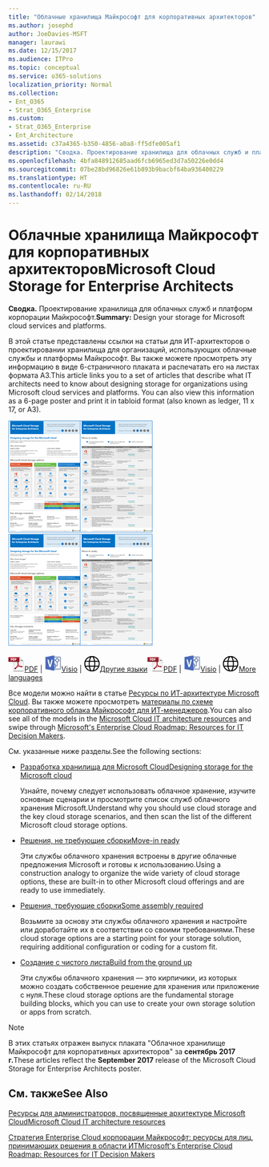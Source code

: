 ```yaml
---
title: "Облачные хранилища Майкрософт для корпоративных архитекторов"
ms.author: josephd
author: JoeDavies-MSFT
manager: laurawi
ms.date: 12/15/2017
ms.audience: ITPro
ms.topic: conceptual
ms.service: o365-solutions
localization_priority: Normal
ms.collection:
- Ent_O365
- Strat_O365_Enterprise
ms.custom:
- Strat_O365_Enterprise
- Ent_Architecture
ms.assetid: c37a4365-b350-4856-a0a8-ff5dfe005af1
description: "Сводка. Проектирование хранилища для облачных служб и платформ корпорации Майкрософт."
ms.openlocfilehash: 4bfa848912685aad6fcb6965ed3d7a50226e0dd4
ms.sourcegitcommit: 07be28bd96826e61b893b9bacbf64ba936400229
ms.translationtype: HT
ms.contentlocale: ru-RU
ms.lasthandoff: 02/14/2018
---
```

# <a name="microsoft-cloud-storage-for-enterprise-architects"></a><span data-ttu-id="a2d47-103">Облачные хранилища Майкрософт для корпоративных архитекторов</span><span class="sxs-lookup"><span data-stu-id="a2d47-103">Microsoft Cloud Storage for Enterprise Architects</span></span>

 <span data-ttu-id="a2d47-104">**Сводка.** Проектирование хранилища для облачных служб и платформ корпорации Майкрософт.</span><span class="sxs-lookup"><span data-stu-id="a2d47-104">**Summary:** Design your storage for Microsoft cloud services and platforms.</span></span>
  
<span data-ttu-id="a2d47-p101">В этой статье представлены ссылки на статьи для ИТ-архитекторов о проектировании хранилища для организаций, использующих облачные службы и платформы Майкрософт. Вы также можете просмотреть эту информацию в виде 6-страничного плаката и распечатать его на листах формата A3.</span><span class="sxs-lookup"><span data-stu-id="a2d47-p101">This article links you to a set of articles that describe what IT architects need to know about designing storage for organizations using Microsoft cloud services and platforms. You can also view this information as a 6-page poster and print it in tabloid format (also known as ledger, 11 x 17, or A3).</span></span>
  
<span data-ttu-id="a2d47-107">[![Эскиз: модель хранения в облаке Майкрософт](images/0d4e2eb9-1109-4b3b-bf9e-2f3eff2e2cc4.png)  
](https://www.microsoft.com/download/details.aspx?id=49552)</span><span class="sxs-lookup"><span data-stu-id="a2d47-107">[![Thumb image for Microsoft cloud storage model](images/0d4e2eb9-1109-4b3b-bf9e-2f3eff2e2cc4.png)  
](https://www.microsoft.com/download/details.aspx?id=49552)</span></span>
  
<span data-ttu-id="a2d47-108">![PDF-файл](images/ITPro_Other_PDFicon.png)[PDF](https://go.microsoft.com/fwlink/p/?linkid=842079) | ![Файл Visio](images/ITPro_Other_VisioIcon.jpg)[Visio](https://go.microsoft.com/fwlink/p/?linkid=842080) | ![Страница с версиями на других языках](images/e16c992d-b0f8-48ae-bf44-db7a9fcaab9e.png)[Другие языки](https://www.microsoft.com/download/details.aspx?id=49552)</span><span class="sxs-lookup"><span data-stu-id="a2d47-108">![PDF file](images/ITPro_Other_PDFicon.png)[PDF](https://go.microsoft.com/fwlink/p/?linkid=842079) | ![Visio file](images/ITPro_Other_VisioIcon.jpg)[Visio](https://go.microsoft.com/fwlink/p/?linkid=842080) | ![See a page with versions in additional languages](images/e16c992d-b0f8-48ae-bf44-db7a9fcaab9e.png)[More languages](https://www.microsoft.com/download/details.aspx?id=49552)</span></span>
  
<span data-ttu-id="a2d47-109">Все модели можно найти в статье [Ресурсы по ИТ-архитектуре Microsoft Cloud](microsoft-cloud-it-architecture-resources.md). Вы также можете просмотреть [материалы по схеме корпоративного облака Майкрософт для ИТ-менеджеров](https://aka.ms/cloudarchitecture).</span><span class="sxs-lookup"><span data-stu-id="a2d47-109">You can also see all of the models in the [Microsoft Cloud IT architecture resources](microsoft-cloud-it-architecture-resources.md) and swipe through [Microsoft's Enterprise Cloud Roadmap: Resources for IT Decision Makers](https://aka.ms/cloudarchitecture).</span></span>
  
<span data-ttu-id="a2d47-110">См. указанные ниже разделы.</span><span class="sxs-lookup"><span data-stu-id="a2d47-110">See the following sections:</span></span>
  
- [<span data-ttu-id="a2d47-111">Разработка хранилища для Microsoft Cloud</span><span class="sxs-lookup"><span data-stu-id="a2d47-111">Designing storage for the Microsoft cloud</span></span>](designing-storage-for-the-microsoft-cloud.md)
    
    <span data-ttu-id="a2d47-112">Узнайте, почему следует использовать облачное хранение, изучите основные сценарии и просмотрите список служб облачного хранения Microsoft.</span><span class="sxs-lookup"><span data-stu-id="a2d47-112">Understand why you should use cloud storage and the key cloud storage scenarios, and then scan the list of the different Microsoft cloud storage options.</span></span>
    
- [<span data-ttu-id="a2d47-113">Решения, не требующие сборки</span><span class="sxs-lookup"><span data-stu-id="a2d47-113">Move-in ready</span></span>](move-in-ready.md)
    
    <span data-ttu-id="a2d47-114">Эти службы облачного хранения встроены в другие облачные предложения Microsoft и готовы к использованию.</span><span class="sxs-lookup"><span data-stu-id="a2d47-114">Using a construction analogy to organize the wide variety of cloud storage options, these are built-in to other Microsoft cloud offerings and are ready to use immediately.</span></span>
    
- [<span data-ttu-id="a2d47-115">Решения, требующие сборки</span><span class="sxs-lookup"><span data-stu-id="a2d47-115">Some assembly required</span></span>](some-assembly-required.md)
    
    <span data-ttu-id="a2d47-116">Возьмите за основу эти службы облачного хранения и настройте или доработайте их в соответствии со своими требованиями.</span><span class="sxs-lookup"><span data-stu-id="a2d47-116">These cloud storage options are a starting point for your storage solution, requiring additional configuration or coding for a custom fit.</span></span>
    
- [<span data-ttu-id="a2d47-117">Создание с чистого листа</span><span class="sxs-lookup"><span data-stu-id="a2d47-117">Build from the ground up</span></span>](build-from-the-ground-up.md)
    
    <span data-ttu-id="a2d47-118">Эти службы облачного хранения — это кирпичики, из которых можно создать собственное решение для хранения или приложение с нуля.</span><span class="sxs-lookup"><span data-stu-id="a2d47-118">These cloud storage options are the fundamental storage building blocks, which you can use to create your own storage solution or apps from scratch.</span></span>
    
> [!NOTE]
> <span data-ttu-id="a2d47-119">В этих статьях отражен выпуск плаката "Облачное хранилище Майкрософт для корпоративных архитекторов" за **сентябрь 2017 г.**</span><span class="sxs-lookup"><span data-stu-id="a2d47-119">These articles reflect the **September 2017** release of the Microsoft Cloud Storage for Enterprise Architects poster.</span></span>
  
## <a name="see-also"></a><span data-ttu-id="a2d47-120">См. также</span><span class="sxs-lookup"><span data-stu-id="a2d47-120">See Also</span></span>

[<span data-ttu-id="a2d47-121">Ресурсы для администраторов, посвященные архитектуре Microsoft Cloud</span><span class="sxs-lookup"><span data-stu-id="a2d47-121">Microsoft Cloud IT architecture resources</span></span>](microsoft-cloud-it-architecture-resources.md)

[<span data-ttu-id="a2d47-122">Стратегия Enterprise Cloud корпорации Майкрософт: ресурсы для лиц, принимающих решения в области ИТ</span><span class="sxs-lookup"><span data-stu-id="a2d47-122">Microsoft's Enterprise Cloud Roadmap: Resources for IT Decision Makers</span></span>](https://sway.com/FJ2xsyWtkJc2taRD)



